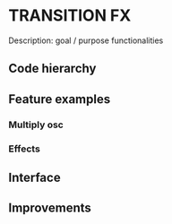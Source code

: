 # TRANSITION FX

Description:
goal / purpose
functionalities

## Code hierarchy 

## Feature examples

### Multiply osc

### Effects

## Interface

## Improvements

